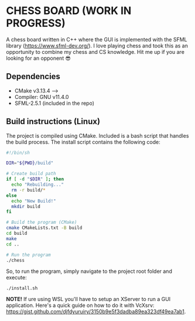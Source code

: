 # CHESS BOARD (WORK IN PROGRESS)
A chess board written in C++ where the GUI is implemented with the SFML library (https://www.sfml-dev.org/). I love playing chess and took this as an opportunity to combine my chess and CS knowledge. Hit me up if you are looking for an opponent :sunglasses:	

## Dependencies
- CMake v3.13.4 --> 
- Compiler: GNU v11.4.0
- SFML-2.5.1 (included in the repo)

## Build instructions (Linux)
The project is compiled using CMake. Included is a bash script that handles the build process. The install script contains the following code:

```bash
#!/bin/sh

DIR="${PWD}/build"

# Create build path
if [ -d "$DIR" ]; then
  echo "Rebuilding..."
  rm -r build/*
else
  echo "New Build!"
  mkdir build
fi

# Build the program (CMake)
cmake CMakeLists.txt -B build
cd build
make
cd ..

# Run the program
./chess
```

So, to run the program, simply navigate to the project root folder and execute:
```
./install.sh
```
**NOTE!** If ure using WSL you'll have to setup an XServer to run a GUI application. Here's a quick guide on how to do it with VcXsrv: https://gist.github.com/djfdyuruiry/3150b9e5f3dadba89ea323df49ea7ab1.
